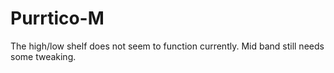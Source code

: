 # Purrtico-M
 
The high/low shelf does not seem to function currently. Mid band still needs some tweaking.
